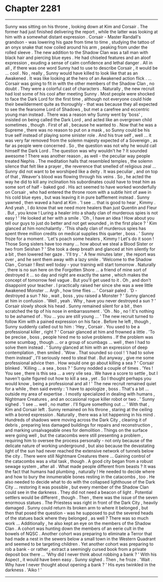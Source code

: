 
# Chapter 2281


---

Sunny was sitting on his throne , looking down at Kim and Corsair . The former had just finished delivering the report , while the latter was looking at him with a somewhat distant expression .
Corsair - Master Randall's grandson - was lowering his gaze from time to time , studying the tattoo of an onyx snake that now coiled around his arm , peaking from under the rolled sleeve .
The new addition to the Shadow Clan was a tall man with black hair and piercing blue eyes . He had chiseled features and an aloof expression , exuding a sense of calm confidence and lethal danger . All in all , if there was one word Sunny had to use to describe Corsair , it would be … cool . No , really , Sunny would have killed to look like that as an Awakened . It was like looking at the hero of an Awakened action flick .
… Corsair was going to fit in with the other members of the Shadow Clan , no doubt . They were a colorful cast of characters . Naturally , the new recruit had lost some of his cool after meeting Sunny . Most people were shocked to face the Dark Lord for the first time , although not everyone could hide their bewilderment quite as thoroughly - that was because they all expected to see the fearsome Lord of Shadows , but met a carefree and eccentric young man instead .
There was a reason why Sunny went by 'boss' , insisted on being called the Dark Lord , and acted like an overgrown child sometimes , though . First of all , because he wanted to . Now that he was a Supreme , there was no reason to put on a mask , so Sunny could be his true self instead of playing some sinister role . And his true self , well … it was very far removed from the solemn majesty expected of a Sovereign , as far as people were concerned .
So , the question was not why he would call himself the Dark Lord . The question was why wouldn't he ? It sounded awesome !
There was another reason , as well - the peculiar way people treated Nephis . The meditation halls that resembled temples , the solemn silence that felt like a prayer , the reverence that smelled of religious zeal … Sunny did not want to be worshiped like a deity . It was peculiar , and on top of that , Weaver's blood was flowing through his veins .
So , he acted the way he did to kill any inclination his subordinates could have to treat him as some sort of half - baked god . His act seemed to have worked wonderfully on Corsair , who had entered the throne room with a subtle hint of awe in his cold blue eyes , but was leaving it in pure bafflement instead .
Sunny yawned , then waved a hand at Kim .
'I see … that is good to hear , Kimmy . And yeah , I do know that we need more healers than just Quentin and Fleur . But , you know ! Luring a healer into a shady clan of murderous spies is not easy ! '
He looked at her with a smile . 'Oh , I have an idea ! How about you tell our guys to just do better and not get wounded , in the first place ? '
Kim glanced at him nonchalantly . 'This shady clan of murderous spies has spent three million credits on medical supplies this quarter , boss . '
Sunny froze for a moment .
'Let's poach some healers , Kimmy ! Let's do it soon ! Those Song sisters have too many … how about we steal a Blood Sister or two from Seishan ? '
She took a deep breath and glanced at him silently for a bit , then lowered her gaze . 'I'll try . '
A few minutes later , the report was over , and he sent them away with a lazy smile .
'Welcome to the Shadow Clan , Corsair ! Rest well today - your training will start tomorrow . Naturally , there is no sun here on the Forgotten Shore … a friend of mine sort of destroyed it … so day and night are exactly the same , which makes the concept of tomorrow feel vague . But you'll get used to it . Oh , and don't disappoint your teacher . I practically raised her since she was a wee little Awakened Monster … Argh , how time flies … '
Corsair paled . 'D - destroyed a sun ? No , wait , boss , you raised a Monster ? '
Sunny glanced at him in confusion . 'Well , yeah . Why , have you never destroyed a sun ? '
Corsair slowly shook his head .
Sunny remained silent for a bit , then scratched the tip of his nose in embarrassment .
'Oh . No , no ! It's nothing to be ashamed of . You … you are still young … '
The new recruit turned to follow Kim with a pained expression on his face . Before he left , though , Sunny suddenly called out to him :
'Hey , Corsair . You used to be a professional killer , right ? '
Corsair glanced at him and frowned a little . 'To be precise , boss , people hired me to solve problems . If the problem was some scumbag , though … or a group of scumbags … well , then I had to solve them instead . '
Sunny glanced at him with an expression of deep contemplation , then smiled . 'Wow . That sounded so cool ! 'I had to solve them instead' , I'll seriously need to steal that . But anyway , give me some professional advice then . How would one go about killing a sea ? '
Corsair blinked .
'Killing … a sea , boss ? '
Sunny nodded a couple of times . 'Yes ! You see , there is this sea … a very vile sea . We have a score to settle , but I haven't quite figured out how to kill a sea , yet . So I thought perhaps you would know , being a professional and all ! '
The new recruit remained quiet for a while , then said evenly :
'I have to apologize , boss . That's a bit … outside my area of expertise . I mostly specialized in dealing with humans , Nightmare Creatures , and an occasional rogue killer robot or two . '
Sunny sighed . 'I see … well , no matter . I'll figure something out … '
With that , Kim and Corsair left .
Sunny remained on his throne , staring at the ceiling with a bored expression . Naturally , there was a lot happening in his mind .
Hundreds of shadows were moving across the Dark City , clearing it of debris , preparing less damaged buildings for repairs and reconstruction , and marking unsalvageable ones for demolition . Things on the surface were going well , but the catacombs were still presenting a problem , requiring him to oversee the process personally - not only because of the delicate nature of working underground , but also because the devastating light of the sun had never reached the extensive network of tunnels below the city . There were still Nightmare Creatures there …
Gaining control of the catacombs was a vital task , though . A good city began from a robust sewage system , after all . What made people different from beasts ? It was the fact that humans had plumbing , naturally !
He needed to decide where and how to bury the innumerable bones resting in the catacombs , too . He also needed to decide what to do with the collapsed lighthouse of the Dark City … restoring it was possible , but every member of the Shadow Clan could see in the darkness . They did not need a beacon of light . Potential settlers would be different , though .
Then , there was the issue of the seven enormous statues . The Priestess was right in front of the Dark City , heavily damaged . Sunny could return its broken arm to where it belonged , but then that posed the question - was he supposed to put the severed heads of the statues back where they belonged , as well ?
There was so much work … Additionally , he also kept an eye on the members of the Shadow Clan . A cohort was hunting down the members of an eerie cult in the bowels of NQSC . Another cohort was preparing to eliminate a Terror that had made a nest in the sewers below a small town in the Western Quadrant and seemed to be targeting children . Yet another cohort was preparing to rob a bank - or rather , extract a seemingly cursed book from a private deposit box there …
'Why did I never think about robbing a bank ? '
With his Aspect , it would have been easy . Sunny sighed . Then , he froze .
'Wait . Why have I never thought about opening a bank ? '
His eyes twinkled in the darkness .
'Aiko ! '

---

